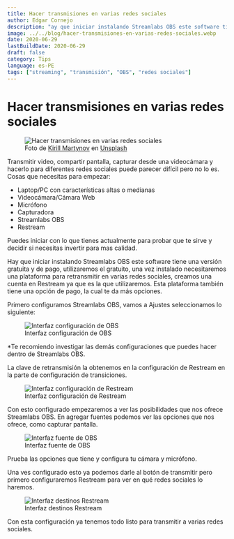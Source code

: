 ```yaml
---
title: Hacer transmisiones en varias redes sociales
author: Edgar Cornejo
description: "ay que iniciar instalando Streamlabs OBS este software tiene una versión gratuita y de pago, utilizaremos el gratuito, una ves instalado necesitaremos una plataforma para retransmitir en varias redes sociales, creamos una cuenta en Restream ya que es la que utilizaremos."
image: ../../blog/hacer-transmisiones-en-varias-redes-sociales.webp
date: 2020-06-29
lastBuildDate: 2020-06-29
draft: false
category: Tips
language: es-PE
tags: ["streaming", "transmisión", "OBS", "redes sociales"]
---
```


# Hacer transmisiones en varias redes sociales

<figure>
  <img src="../../blog/hacer-transmisiones-en-varias-redes-sociales.webp" alt="Hacer transmisiones en varias redes sociales"/>
  <figcaption>Foto de <a href="https://unsplash.com/es/@kirchik5" title="Kirill Martynov" target="_blank">Kirill Martynov</a> en <a href="https://unsplash.com/es/fotos/monitor-de-computadora-de-pantalla-plana-negro-encendido-junto-al-teclado-de-computadora-negro-y-el-mouse-de-computadora-negro-h9pdWDuaLvs" title="Unsplash" target="_blank">Unsplash</a></figcaption>
</figure>

Transmitir video, compartir pantalla, capturar desde una videocámara y hacerlo para diferentes redes sociales puede parecer difícil pero no lo es. Cosas que necesitas para empezar:

- Laptop/PC con características altas o medianas
- Videocámara/Cámara Web
- Micrófono
- Capturadora
- Streamlabs OBS
- Restream

Puedes iniciar con lo que tienes actualmente para probar que te sirve y decidir si necesitas invertir para mas calidad.

Hay que iniciar instalando Streamlabs OBS este software tiene una versión gratuita y de pago, utilizaremos el gratuito, una vez instalado necesitaremos una plataforma para retransmitir en varias redes sociales, creamos una cuenta en Restream ya que es la que utilizaremos. Esta plataforma también tiene una opción de pago, la cual te da más opciones.

Primero configuramos Streamlabs OBS, vamos a Ajustes seleccionamos lo siguiente:

<figure>
  <img src="../../blog/interfaz-configuracion-obs.png" alt="Interfaz configuración de OBS"/>
  <figcaption>Interfaz configuración de OBS</figcaption>
</figure>

\*Te recomiendo investigar las demás configuraciones que puedes hacer dentro de Streamlabs OBS.

La clave de retransmisión la obtenemos en la configuración de Restream en la parte de configuración de transiciones.

<figure>
  <img src="../../blog/interfaz-configuracion-restram.png" alt="Interfaz configuración de Restream"/>
  <figcaption>Interfaz configuración de Restream</figcaption>
</figure>

Con esto configurado empezaremos a ver las posibilidades que nos ofrece Streamlabs OBS. En agregar fuentes podemos ver las opciones que nos ofrece, como capturar pantalla.

<figure>
  <img src="../../blog/interfaz-fuentes-obs.png" alt="Interfaz fuente de OBS"/>
  <figcaption>Interfaz fuente de OBS</figcaption>
</figure>

Prueba las opciones que tiene y configura tu cámara y micrófono.

Una ves configurado esto ya podemos darle al botón de transmitir pero primero configuraremos Restream para ver en qué redes sociales lo haremos.

<figure>
  <img src="../../blog/interfaz-destinos-restream.png" alt="Interfaz destinos Restream"/>
  <figcaption>Interfaz destinos Restream</figcaption>
</figure>

Con esta configuración ya tenemos todo listo para transmitir a varias redes sociales.
